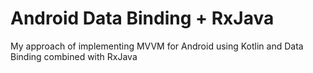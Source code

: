 # Android Data Binding + RxJava
My approach of implementing MVVM for Android using Kotlin and Data Binding combined with RxJava


